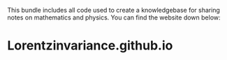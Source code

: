 This bundle includes all code used to create a knowledgebase for sharing notes on mathematics and physics. You can find the website down below:

# Lorentzinvariance.github.io
